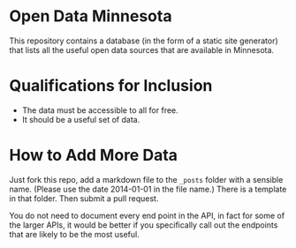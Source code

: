 # Open Data Minnesota

This repository contains a database (in the form of a static site generator)
that lists all the useful open data sources that are available in Minnesota.

# Qualifications for Inclusion

* The data must be accessible to all for free.
* It should be a useful set of data.

# How to Add More Data

Just fork this repo, add a markdown file to the `_posts` folder with a sensible
name. (Please use the date 2014-01-01 in the file name.) There is a template in
that folder. Then submit a pull request.

You do not need to document every end point in the API, in fact for some of the
larger APIs, it would be better if you specifically call out the endpoints that
are likely to be the most useful.